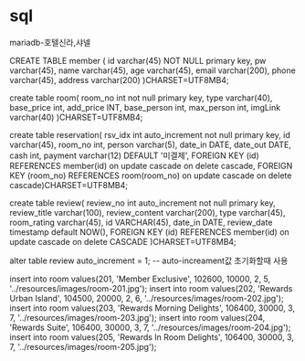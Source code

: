 # sql
mariadb-호텔신라,샤넬

CREATE TABLE member (
  id varchar(45) NOT NULL primary key,
  pw varchar(45),
  name varchar(45),
  age varchar(45),
  email varchar(200),
phone varchar(45),
  address varchar(200)
)CHARSET=UTF8MB4;

create table room(
room_no int not null primary key, 
type varchar(40), 
base_price int, 
add_price INT, 
base_person int, 
max_person int,
imgLink varchar(40)
)CHARSET=UTF8MB4;


create table reservation(
rsv_idx int auto_increment not null primary key, 
id varchar(45), 
room_no int, 
person varchar(5),
date_in DATE, 
date_out DATE, 
cash int, 
payment varchar(12) DEFAULT '미결제', 
FOREIGN KEY (id) REFERENCES member(id)
on update cascade on delete cascade, 
FOREIGN KEY (room_no) REFERENCES room(room_no)
on update cascade on delete cascade)CHARSET=UTF8MB4;


create table review(
review_no int auto_increment not null primary key, 
review_title varchar(100),
review_content varchar(200),
type varchar(45),
room_rating varchar(45),
id VARCHAR(45),
date_in DATE,
review_date timestamp default NOW(),
FOREIGN KEY (id) REFERENCES member(id)
on update cascade on delete CASCADE
)CHARSET=UTF8MB4;

alter table review auto_increment = 1; -- auto-increament값 초기화할때 사용

insert into room values(201, 'Member Exclusive', 102600, 10000, 2, 5, '../resources/images/room-201.jpg');
insert into room values(202, 'Rewards Urban Island', 104500, 20000, 2, 6, '../resources/images/room-202.jpg');
insert into room values(203, 'Rewards Morning Delights', 106400, 30000, 3, 7, '../resources/images/room-203.jpg');
insert into room values(204, 'Rewards Suite', 106400, 30000, 3, 7, '../resources/images/room-204.jpg');
insert into room values(205, 'Rewards In Room Delights', 106400, 30000, 3, 7, '../resources/images/room-205.jpg');


